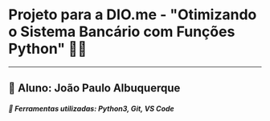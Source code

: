 # Projeto para a DIO.me - "Otimizando o Sistema Bancário com Funções Python" :rocket::muscle:
---
## 🪪 Aluno: João Paulo Albuquerque
##### :wrench: Ferramentas utilizadas: Python3, Git, VS Code